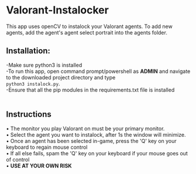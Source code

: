 # Valorant-Instalocker

This app uses openCV to instalock your Valorant agents. To add new agents, add the agent's agent select portrait into the agents folder.

## Installation:
-Make sure python3 is installed <br>
-To run this app, open command prompt/powershell as __ADMIN__ and navigate to the downloaded project directory and type <br> ```python3 instalock.py```. <br>
-Ensure that all the pip modules in the requirements.txt file is installed 
<br>
<br>
## Instructions
• The monitor you play Valorant on must be your primary monitor. <br>
• Select the agent you want to instalock, after 1s the window will minimize. <br>
• Once an agent has been selected in-game, press the 'Q' key on your keyboard to regain mouse control <br>
• If all else fails, spam the 'Q' key on your keyboard if your mouse goes out of control <br>
• __USE AT YOUR OWN RISK__ <br>
